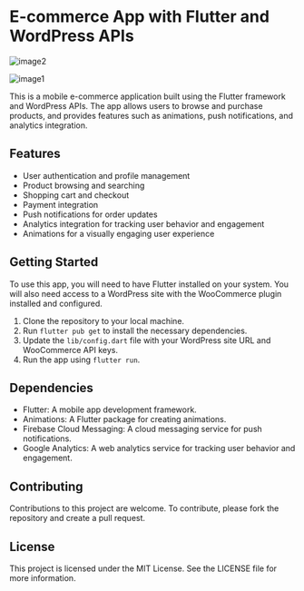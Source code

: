 # E-commerce App with Flutter and WordPress APIs


![image2](https://user-images.githubusercontent.com/85307930/221375243-7e6c5c13-340b-47df-b499-cfc65cad66a8.jpeg)

![image1](https://user-images.githubusercontent.com/85307930/221375240-58391441-35f1-4191-83c2-1acb099da722.jpeg)

This is a mobile e-commerce application built using the Flutter framework and WordPress APIs. The app allows users to browse and purchase products, and provides features such as animations, push notifications, and analytics integration.

## Features

- User authentication and profile management
- Product browsing and searching
- Shopping cart and checkout
- Payment integration
- Push notifications for order updates
- Analytics integration for tracking user behavior and engagement
- Animations for a visually engaging user experience

## Getting Started

To use this app, you will need to have Flutter installed on your system. You will also need access to a WordPress site with the WooCommerce plugin installed and configured. 

1. Clone the repository to your local machine.
2. Run `flutter pub get` to install the necessary dependencies.
3. Update the `lib/config.dart` file with your WordPress site URL and WooCommerce API keys.
4. Run the app using `flutter run`.

## Dependencies

- Flutter: A mobile app development framework.
- Animations: A Flutter package for creating animations.
- Firebase Cloud Messaging: A cloud messaging service for push notifications.
- Google Analytics: A web analytics service for tracking user behavior and engagement.

## Contributing

Contributions to this project are welcome. To contribute, please fork the repository and create a pull request.

## License

This project is licensed under the MIT License. See the LICENSE file for more information.
